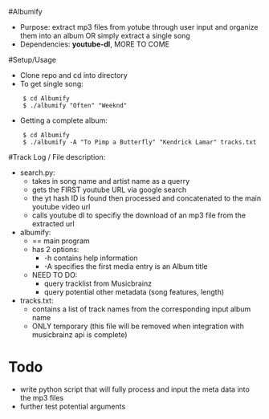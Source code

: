 #Albumify
  * Purpose: extract mp3 files from yotube through user input and organize them into an album OR simply extract a single song
  * Dependencies: __youtube-dl__, MORE TO COME

#Setup/Usage
* Clone repo and cd into directory
* To get single song:
```
	$ cd Albumify
	$ ./albumify "Often" "Weeknd"
```
* Getting a complete album:
```
	$ cd Albumify
	$ ./albumify -A "To Pimp a Butterfly" "Kendrick Lamar" tracks.txt
```
	

#Track Log / File description:
* search.py:
  * takes in song name and artist name as a querry 
  * gets the FIRST youtube URL via google search
  * the yt hash ID is found then processed and concatenated to the main youtube video url
  * calls youtube dl to specifiy the download of an mp3 file from the extracted url
* albumify:
  * == main program
  * has 2 options:
    * -h		contains help information
    * -A 		specifies the first media entry is an Album title
  * NEED TO DO:
    * query tracklist from Musicbrainz
    * query potential other metadata (song features, length)
* tracks.txt:
    * contains a list of track names from the corresponding input album name
    * ONLY temporary (this file will be removed when integration with musicbrainz api is complete)
      
# Todo
* write python script that will fully process and input the meta data into the mp3 files
* further test potential arguments
	    
